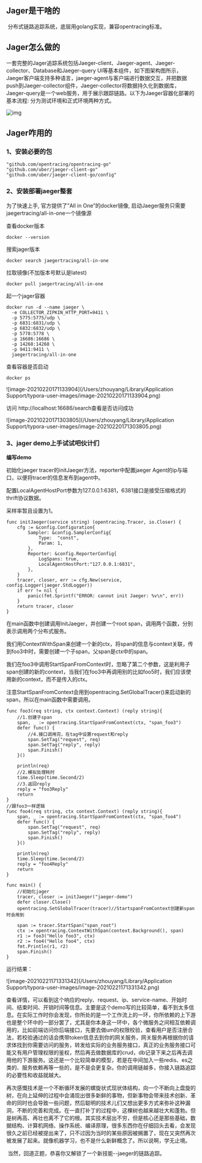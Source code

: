 ## Jager是干啥的

​		分布式链路追踪系统，底层用golang实现，兼容opentracing标准。

## Jager怎么做的

​		一套完整的Jager追踪系统包括Jaeger-client、Jaeger-agent、Jaeger-collector、Database和Jaeger-query UI等基本组件，如下图架构图所示，Jaeger客户端支持多种语言，jaeger-agent与客户端进行数据交互，并把数据push到Jaeger-collector组件，Jaeger-collector将数据持久化到数据库，Jaeger-query是一个web服务，用于展示跟踪链路。以下为Jaeger容器化部署的基本流程: 分为测试环境和正式环境两种方式。

![img](https://img2018.cnblogs.com/common/826988/202001/826988-20200115112659501-1441836958.png)

## Jager咋用的

### 1、安装必要的包

```
"github.com/opentracing/opentracing-go"
"github.com/uber/jaeger-client-go"
"github.com/uber/jaeger-client-go/config"
```

### 2、**安装部署jaeger整套**

为了快速上手, 官方提供了”All in One”的docker镜像, 启动Jaeger服务只需要jaegertracing/all-in-one一个镜像源

查看docker版本

```
docker --version
```

搜索jager版本

```
docker search jaegertracing/all-in-one
```

拉取镜像(不加版本号默认是latest)

```
docker pull jaegertracing/all-in-one
```

起一个jager容器

```
docker run -d --name jaeger \
  -e COLLECTOR_ZIPKIN_HTTP_PORT=9411 \
  -p 5775:5775/udp \
  -p 6831:6831/udp \
  -p 6832:6832/udp \
  -p 5778:5778 \
  -p 16686:16686 \
  -p 14268:14268 \
  -p 9411:9411 \
  jaegertracing/all-in-one
```

查看容器是否启动

```
docker ps
```

![image-20210220171133904](/Users/zhouyang/Library/Application Support/typora-user-images/image-20210220171133904.png)

访问 http://localhost:16686/search查看是否访问成功

![image-20210220171303805](/Users/zhouyang/Library/Application Support/typora-user-images/image-20210220171303805.png)

### 3、jager demo上手试试吧伙计们

**编写demo**

初始化jaeger tracer的initJaeger方法，reporter中配置jaeger Agent的ip与端口，以便将tracer的信息发布到agent中。

配置LocalAgentHostPort参数为127.0.0.1:6381，6381接口是接受压缩格式的thrift协议数据。

采样率暂且设置为1。

```
func initJaeger(service string) (opentracing.Tracer, io.Closer) {
	cfg := &config.Configuration{
		Sampler: &config.SamplerConfig{
			Type:  "const",
			Param: 1,
		},
		Reporter: &config.ReporterConfig{
			LogSpans: true,
			LocalAgentHostPort:"127.0.0.1:6831",
		},
	}
	tracer, closer, err := cfg.New(service, config.Logger(jaeger.StdLogger))
	if err != nil {
		panic(fmt.Sprintf("ERROR: cannot init Jaeger: %v\n", err))
	}
	return tracer, closer
}
```

在main函数中创建调用InitJaeger，并创建一个root span，调用两个函数，分别表示调用两个分布式服务。

我们用ContextWithSpan来创建一个新的ctx，将span的信息与context关联，传到foo3中时，需要创建一个子span，父span是ctx中的span。

我们在foo3中调用StartSpanFromContext时，忽略了第二个参数，这是利用子span创建的新的context，当我们在foo3中再调用别的比如foo5时，我们应该使用新的context，而不是传入的ctx。

注意StartSpanFromContext会用到opentracing.SetGlobalTracer()来启动新的span，所以在main函数中需要调用。

```
func foo3(req string, ctx context.Context) (reply string){
	//1.创建子span
	span, _ := opentracing.StartSpanFromContext(ctx, "span_foo3")
	defer func() {
		//4.接口调用完，在tag中设置request和reply
		span.SetTag("request", req)
		span.SetTag("reply", reply)
		span.Finish()
	}()
 
	println(req)
	//2.模拟处理耗时
	time.Sleep(time.Second/2)
	//3.返回reply
	reply = "foo3Reply"
	return
}
//跟foo3一样逻辑
func foo4(req string, ctx context.Context) (reply string){
	span, _ := opentracing.StartSpanFromContext(ctx, "span_foo4")
	defer func() {
		span.SetTag("request", req)
		span.SetTag("reply", reply)
		span.Finish()
	}()
 
	println(req)
	time.Sleep(time.Second/2)
	reply = "foo4Reply"
	return
}
 
func main() {
	//初始化jager
	tracer, closer := initJaeger("jaeger-demo")
	defer closer.Close()
	opentracing.SetGlobalTracer(tracer)//StartspanFromContext创建新span时会用到
 
	span := tracer.StartSpan("span_root")
	ctx := opentracing.ContextWithSpan(context.Background(), span)
	r1 := foo3("Hello foo3", ctx)
	r2 := foo4("Hello foo4", ctx)
	fmt.Println(r1, r2)
	span.Finish()
}
```

运行结果：

![image-20210221171331342](/Users/zhouyang/Library/Application Support/typora-user-images/image-20210221171331342.png)



​		查看详情，可以看到这个响应的reply、request、ip、service-name、开始时间、结束时间、开销时间等信息。主要是这个demo写的比较简单，看不到太多信息。在实际工作时你会发现，你所处的是一个工作流上的一环，你所依赖的上下游也是整个环中的一部分罢了，尤其是你本身这一环中，各个微服务之间相互依赖调用的，比如前端访问你后端接口，先要去做um的权限校验，查看用户是否注册合法，若校验通过的话会携带token信息去到你的网关服务，网关服务再根据你的请求体找到你需要访问的服务，转发给实际的业务服务接口，真正的业务服务接口可能又有用户管理权限的鉴权，然后再去做数据库的crud，db记录下来之后再去调用他的下游服务。这还是一个比较简单的模型，若是在中间加入一些redis、es之类的、服务依赖再等一些的，是不是会更复杂。你的调用链越多，你接入链路追踪的必要性和收益就越大。

​		再次感慨技术是一个不断循环发展的螺旋状式现状体结构，向一个不断向上盘旋的树，在向上延伸的过程中会涌现出很多新鲜的事物，但新事物会带来技术创新、革命的同时也会导致一些问题，然后聪明的技术儿们又想出更多方式来弥补这种漏洞，不断的完善和完成。在一直打补丁的过程中，这棵树也越来越壮大和蓬勃。但是树再高、再壮也离不了它的根。其实技术层出不穷，但是核心还是那些基础，数据结构、计算机网络、操作系统、编译原理，很多东西你在仔细回头去看，会发现很久之前已经被提出来了，只不过因为当时的某些原因被搁置了，现在又突然再次被发展了起来。就像机器学习，也不是什么新鲜概念了。所以说啊，学无止境。

​		当然，回道正题，恭喜你又解锁了一个新技能--jaeger的链路追踪。